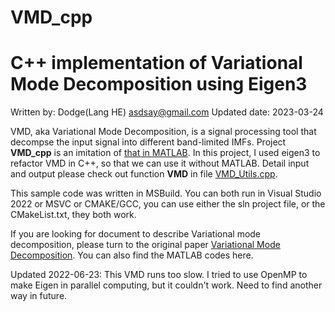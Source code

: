 # VMD_cpp
# C++ implementation of Variational Mode Decomposition using Eigen3
Written by: Dodge(Lang HE) asdsay@gmail.com
Updated date: 2023-03-24

VMD, aka Variational Mode Decomposition, is a signal processing tool that decompse the input signal into different band-limited IMFs. 
Project **VMD_cpp**  is an imitation of [that in MATLAB](https://ww2.mathworks.cn/help/wavelet/ref/vmd.html). In this project, I used eigen3 to refactor VMD in C++, so that we can use it without MATLAB. 
Detail input and output please check out function **VMD** in file [VMD_Utils.cpp](https://github.com/DodgeHo/VMD_cpp/blob/master/VMD_Utils.cpp).

This sample code was written in MSBuild. You can both run in Visual Studio 2022 or MSVC or CMAKE/GCC, you can use either the sln project file, or the CMakeList.txt, they both work.

If you are looking for document to describe Variational mode decomposition, please turn to the original paper [Variational Mode Decomposition](https://ieeexplore.ieee.org/document/6655981). You can also find the MATLAB codes here.


Updated 2022-06-23: This VMD runs too slow. I tried to use OpenMP to make Eigen in parallel computing, but it couldn't work. Need to find another way in future.
